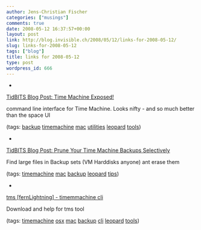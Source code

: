 ```yaml
---
author: Jens-Christian Fischer
categories: ["musings"]
comments: true
date: 2008-05-12 16:37:57+00:00
layout: post
link: http://blog.invisible.ch/2008/05/12/links-for-2008-05-12/
slug: links-for-2008-05-12
tags: ["blog"]
title: links for 2008-05-12
type: post
wordpress_id: 666
---
```



	
  * 
		

[TidBITS Blog Post: Time Machine Exposed!](http://db.tidbits.com/article/9607)


		

command line interface for Time Machine. Looks nifty - and so much better than the space UI


		

(tags: [backup](http://del.icio.us/jaycee/backup) [timemachine](http://del.icio.us/jaycee/timemachine) [mac](http://del.icio.us/jaycee/mac) [utilities](http://del.icio.us/jaycee/utilities) [leopard](http://del.icio.us/jaycee/leopard) [tools](http://del.icio.us/jaycee/tools))


	

	
  * 
		

[TidBITS Blog Post: Prune Your Time Machine Backups Selectively](http://db.tidbits.com/article/9597)


		

Find large files in Backup sets (VM Harddisks anyone) ant erase them


		

(tags: [timemachine](http://del.icio.us/jaycee/timemachine) [mac](http://del.icio.us/jaycee/mac) [backup](http://del.icio.us/jaycee/backup) [leopard](http://del.icio.us/jaycee/leopard) [tips](http://del.icio.us/jaycee/tips))


	

	
  * 
		

[tms [fernLightning] - timemmachine cli](http://fernlightning.com/doku.php?id=software:misc:tms)


		

Download and help for tms tool


		

(tags: [timemachine](http://del.icio.us/jaycee/timemachine) [osx](http://del.icio.us/jaycee/osx) [mac](http://del.icio.us/jaycee/mac) [backup](http://del.icio.us/jaycee/backup) [cli](http://del.icio.us/jaycee/cli) [leopard](http://del.icio.us/jaycee/leopard) [tools](http://del.icio.us/jaycee/tools))


	



